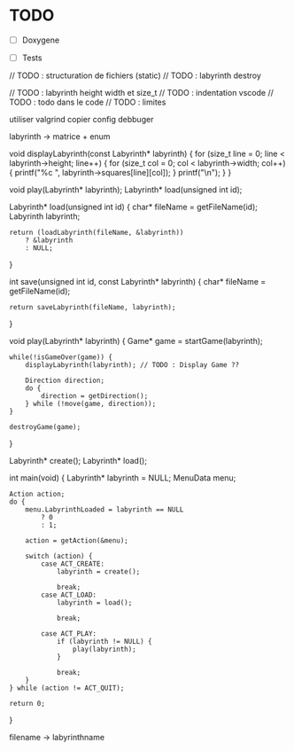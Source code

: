 # TODO

- [ ] Doxygene
- [ ] Tests


// TODO : structuration de fichiers (static)
// TODO : labyrinth destroy

// TODO : labyrinth height width et size_t
// TODO : indentation vscode
// TODO : todo dans le code
// TODO : limites

utiliser valgrind
copier config debbuger

labyrinth -> matrice + enum



void displayLabyrinth(const Labyrinth* labyrinth) {
    for (size_t line = 0; line < labyrinth->height; line++) {
        for (size_t col = 0; col < labyrinth->width; col++) {
            printf("%c ", labyrinth->squares[line][col]);
        }
        printf("\n");
    }
}






void play(Labyrinth* labyrinth);
Labyrinth* load(unsigned int id);

Labyrinth* load(unsigned int id) {
    char* fileName = getFileName(id);
    Labyrinth labyrinth;
    
    return (loadLabyrinth(fileName, &labyrinth))
        ? &labyrinth
        : NULL;
}

int save(unsigned int id, const Labyrinth* labyrinth) {
    char* fileName = getFileName(id);

    return saveLabyrinth(fileName, labyrinth);
}

void play(Labyrinth* labyrinth) {
    Game* game = startGame(labyrinth);

    while(!isGameOver(game)) {
        displayLabyrinth(labyrinth); // TODO : Display Game ??

        Direction direction;
        do {
            direction = getDirection();
        } while (!move(game, direction));
    }

    destroyGame(game);
}

Labyrinth* create();
Labyrinth* load();

int main(void) {
    Labyrinth* labyrinth = NULL;
    MenuData menu;
    
    Action action;
    do {
        menu.LabyrinthLoaded = labyrinth == NULL
            ? 0
            : 1;

        action = getAction(&menu);

        switch (action) {
            case ACT_CREATE:
                labyrinth = create();

                break;
            case ACT_LOAD:
                labyrinth = load();

                break;

            case ACT_PLAY:
                if (labyrinth != NULL) {
                    play(labyrinth);
                }

                break;
        }
    } while (action != ACT_QUIT);

    return 0;
}

filename -> labyrinthname
